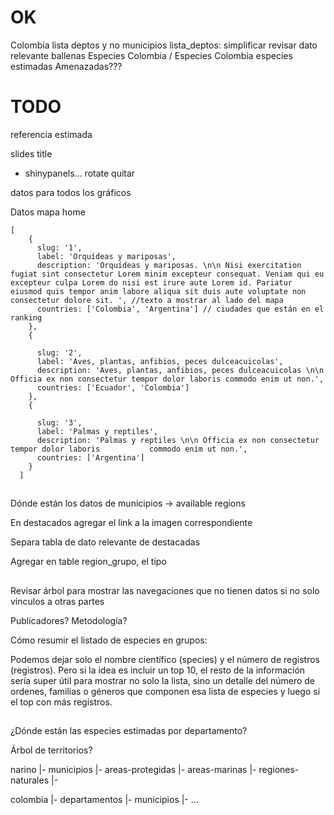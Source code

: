 


# OK

Colombia
lista deptos y no municipios
lista_deptos: simplificar
revisar dato relevante ballenas
Especies Colombia / Especies Colombia
especies estimadas Amenazadas???

# TODO


referencia estimada

slides title



- shinypanels... rotate quitar



datos para todos los gráficos






Datos mapa home

```
[
    {
      slug: '1',
      label: 'Orquídeas y mariposas',
      description: 'Orquídeas y mariposas. \n\n Nisi exercitation fugiat sint consectetur Lorem minim excepteur consequat. Veniam qui eu excepteur culpa Lorem do nisi est irure aute Lorem id. Pariatur eiusmod quis tempor anim labore aliqua sit duis aute voluptate non consectetur dolore sit. ', //texto a mostrar al lado del mapa 
      countries: ['Colombia', 'Argentina'] // ciudades que están en el ranking
    },
    {

      slug: '2',
      label: 'Aves, plantas, anfibios, peces dulceacuicolas',
      description: 'Aves, plantas, anfibios, peces dulceacuicolas \n\n Officia ex non consectetur tempor dolor laboris commodo enim ut non.',
      countries: ['Ecuador', 'Colombia']
    },
    {

      slug: '3',
      label: 'Palmas y reptiles',
      description: 'Palmas y reptiles \n\n Officia ex non consectetur tempor dolor laboris           commodo enim ut non.',
      countries: ['Argentina']
    }
  ]
```




## 

Dónde están los datos de municipios -> available regions

En destacados agregar el link a la imagen correspondiente

Separa tabla de dato relevante de destacadas

Agregar en table region_grupo, el tipo


## 

Revisar árbol para mostrar las navegaciones que no tienen datos si no solo vínculos a otras partes

Publicadores? Metodología?


Cómo resumir el listado de especies en grupos:

Podemos dejar solo el nombre científico (species) y el número de registros (registros). Pero si la idea es incluir un top 10, el resto de la información sería super útil para mostrar no solo la lista, sino un detalle del número de ordenes, familias o géneros que componen esa lista de especies y luego si el top con más registros.







##

¿Dónde están las especies estimadas por departamento?


Árbol de territorios?

narino
 |- municipios
 |- areas-protegidas
 |- areas-marinas
 |- regiones-naturales
 |- 

colombia
 |- departamentos
 |- municipios
 |- ...






